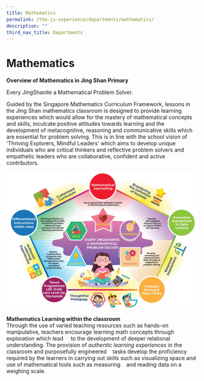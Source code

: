 ```yaml
---
title: Mathematics
permalink: /the-js-experience/departments/mathematics/
description: ""
third_nav_title: Departments
---
```

# **Mathematics**

**Overview of Mathematics in Jing Shan Primary**

Every JingShanite a Mathematical Problem Solver.

Guided by the Singapore Mathematics Curriculum Framework, lessons in the Jing Shan mathematics classroom is designed to provide learning experiences which would allow for the mastery of mathematical concepts and skills, inculcate positive attitudes towards learning and the development of metacognitive, reasoning and communicative skills which are essential for problem solving. This is in line with the school vision of ‘Thriving Explorers, Mindful Leaders’ which aims to develop unique individuals who are critical thinkers and reflective problem solvers and empathetic leaders who are collaborative, confident and active contributors.

![](/images/Math%20infographic%20updated%20110620%20(finalised).jpg)

**Mathematics Learning within the classroom**    
Through the use of varied teaching resources such as hands-on manipulative, teachers encourage learning math concepts through exploration which lead     to the development of deeper relational understanding. The provision of _authentic learning experiences_ in the classroom and purposefully engineered    tasks develop the proficiency required by the learners in carrying out skills such as visualizing space and use of mathematical tools such as measuring    and reading data on a weighing scale.